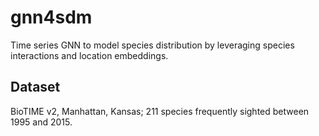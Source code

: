 # gnn4sdm

Time series GNN to model species distribution by leveraging species interactions and location embeddings.

## Dataset

BioTIME v2, Manhattan, Kansas; 211 species frequently sighted between 1995 and 2015.